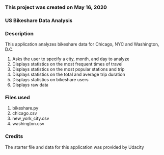 ### This project was created on May 16, 2020

### US Bikeshare Data Analysis

### Description
This application analyzes bikeshare data for Chicago, NYC and Washington, D.C.

1. Asks the user to specify a city, month, and day to analyze
2. Displays statistics on the most frequent times of travel
3. Displays statistics on the most popular stations and trip
4. Displays statistics on the total and average trip duration
5. Displays statistics on bikeshare users
6. Displays raw data

### Files used
1. bikeshare.py
2. chicago.csv
3. new_york_city.csv
4. washington.csv

### Credits
The starter file and data for this application was provided by Udacity
